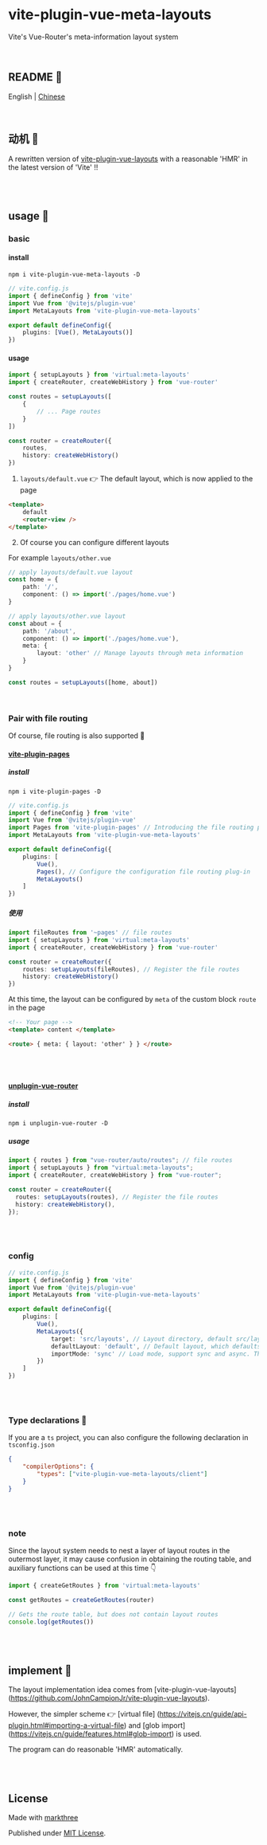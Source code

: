 # vite-plugin-vue-meta-layouts

Vite's Vue-Router's meta-information layout system

<br />

## README 🦉

English | [Chinese](./README.md) 

<br />

## 动机 🤔

A rewritten version of [vite-plugin-vue-layouts](https://github.com/JohnCampionJr/vite-plugin-vue-layouts)  with a reasonable 'HMR' in the latest version of 'Vite' !!

<br />
<br />

## usage 🦖

### basic

#### install

```shell
npm i vite-plugin-vue-meta-layouts -D
```

```ts
// vite.config.js
import { defineConfig } from 'vite'
import Vue from '@vitejs/plugin-vue'
import MetaLayouts from 'vite-plugin-vue-meta-layouts'

export default defineConfig({
	plugins: [Vue(), MetaLayouts()]
})
```

#### usage

```ts
import { setupLayouts } from 'virtual:meta-layouts'
import { createRouter, createWebHistory } from 'vue-router'

const routes = setupLayouts([
	{
		// ... Page routes
	}
])

const router = createRouter({
	routes,
	history: createWebHistory()
})
```

1. `layouts/default.vue` 👉 The default layout, which is now applied to the page

```html
<template>
	default
	<router-view />
</template>
```

2. Of course you can configure different layouts

For example `layouts/other.vue`

```ts
// apply layouts/default.vue layout
const home = {
	path: '/',
	component: () => import('./pages/home.vue')
}

// apply layouts/other.vue layout
const about = {
	path: '/about',
	component: () => import('./pages/home.vue'),
	meta: {
		layout: 'other' // Manage layouts through meta information
	}
}

const routes = setupLayouts([home, about])
```

<br />

### Pair with file routing

Of course, file routing is also supported 🤗

#### [vite-plugin-pages](https://github.com/hannoeru/vite-plugin-pages)

##### install

```shell
npm i vite-plugin-pages -D
```

```ts
// vite.config.js
import { defineConfig } from 'vite'
import Vue from '@vitejs/plugin-vue'
import Pages from 'vite-plugin-pages' // Introducing the file routing plugin
import MetaLayouts from 'vite-plugin-vue-meta-layouts'

export default defineConfig({
	plugins: [
		Vue(),
		Pages(), // Configure the configuration file routing plug-in
		MetaLayouts()
	]
})
```

##### 使用

```ts
import fileRoutes from '~pages' // file routes
import { setupLayouts } from 'virtual:meta-layouts'
import { createRouter, createWebHistory } from 'vue-router'

const router = createRouter({
	routes: setupLayouts(fileRoutes), // Register the file routes
	history: createWebHistory()
})
```

At this time, the layout can be configured by `meta` of the custom block `route` in the page

```html
<!-- Your page -->
<template> content </template>

<route> { meta: { layout: 'other' } } </route>
```

<br />
<br />

#### [unplugin-vue-router](https://github.com/posva/unplugin-vue-router)

##### install

```shell
npm i unplugin-vue-router -D
```

##### usage

```ts
import { routes } from "vue-router/auto/routes"; // file routes
import { setupLayouts } from "virtual:meta-layouts";
import { createRouter, createWebHistory } from "vue-router";

const router = createRouter({
  routes: setupLayouts(routes), // Register the file routes
  history: createWebHistory(),
});
```


<br />
<br />

### config

```ts
// vite.config.js
import { defineConfig } from 'vite'
import Vue from '@vitejs/plugin-vue'
import MetaLayouts from 'vite-plugin-vue-meta-layouts'

export default defineConfig({
	plugins: [
		Vue(),
		MetaLayouts({
			target: 'src/layouts', // Layout directory, default src/layouts
			defaultLayout: 'default', // Default layout, which defaults to default
			importMode: 'sync' // Load mode, support sync and async. The default is automatic processing, sync for SSGs, and async for non-SSGs
		})
	]
})
```

<br />
<br />

### Type declarations 🦕

If you are a `ts` project, you can also configure the following declaration in `tsconfig.json`

```json
{
	"compilerOptions": {
		"types": ["vite-plugin-vue-meta-layouts/client"]
	}
}
```

<br />
<br />

### note

Since the layout system needs to nest a layer of layout routes in the outermost layer, it may cause confusion in obtaining the routing table, and auxiliary functions can be used at this time 👇

```ts
import { createGetRoutes } from 'virtual:meta-layouts'

const getRoutes = createGetRoutes(router)

// Gets the route table, but does not contain layout routes
console.log(getRoutes())
```

<br />
<br />

## implement 👀

The layout implementation idea comes from [vite-plugin-vue-layouts] (https://github.com/JohnCampionJr/vite-plugin-vue-layouts).

However, the simpler scheme 👉 [virtual file] (https://vitejs.cn/guide/api-plugin.html#importing-a-virtual-file) and [glob import] (https://vitejs.cn/guide/features.html#glob-import) is used.

The program can do reasonable 'HMR' automatically.

<br />
<br />

## License

Made with [markthree](https://github.com/markthree)

Published under [MIT License](./LICENSE).

<br />
